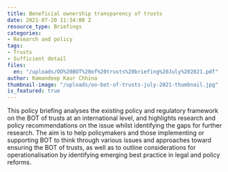 ```yaml
---
title: Beneficial ownership transparency of trusts
date: 2021-07-20 11:34:00 Z
resource_type: Briefings
categories:
- Research and policy
tags:
- Trusts
- Sufficient detail
files:
  en: "/uploads/OO%20BOT%20of%20trusts%20briefing%20July%202021.pdf"
author: Ramandeep Kaur Chhina
thumbnail-image: "/uploads/oo-bot-of-trusts-july-2021-thumbnail.jpg"
is_featured: true
---
```


This policy briefing analyses the existing policy and regulatory framework on the BOT of trusts at an international level, and highlights research and policy recommendations on the issue whilst identifying the gaps for further research. The aim is to help policymakers and those implementing or supporting BOT to think through various issues and approaches toward ensuring the BOT of trusts, as well as to outline considerations for operationalisation by identifying emerging best practice in legal and policy reforms.